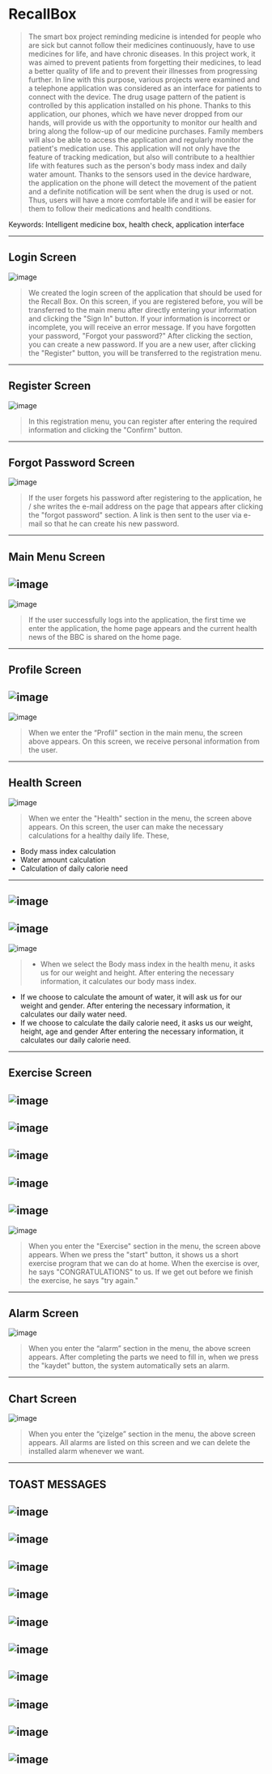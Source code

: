 # RecallBox

> The smart box project reminding medicine is intended for people who are sick but cannot follow their medicines continuously, have to use medicines for life, and have chronic diseases. In this project work, it was aimed to prevent patients from forgetting their medicines, to lead a better quality of life and to prevent their illnesses from progressing further. In line with this purpose, various projects were examined and a telephone application was considered as an interface for patients to connect with the device. The drug usage pattern of the patient is controlled by this application installed on his phone. Thanks to this application, our phones, which we have never dropped from our hands, will provide us with the opportunity to monitor our health and bring along the follow-up of our medicine purchases. Family members will also be able to access the application and regularly monitor the patient's medication use. This application will not only have the feature of tracking medication, but also will contribute to a healthier life with features such as the person's body mass index and daily water amount. Thanks to the sensors used in the device hardware, the application on the phone will detect the movement of the patient and a definite notification will be sent when the drug is used or not. Thus, users will have a more comfortable life and it will be easier for them to follow their medications and health conditions.

Keywords: Intelligent medicine box, health check, application interface

----

## Login Screen

![image](https://user-images.githubusercontent.com/80685689/131991295-61f43c13-e658-402c-9054-8e7be8104b98.png)
> We created the login screen of the application that should be used for the Recall Box. On this screen, if you are registered before, you will be transferred to the main menu after directly entering your information and clicking the "Sign In" button. If your information is incorrect or incomplete, you will receive an error message. If you have forgotten your password, "Forgot your password?" After clicking the section, you can create a new password. If you are a new user, after clicking the "Register" button, you will be transferred to the registration menu.
----

## Register Screen

![image](https://user-images.githubusercontent.com/80685689/131991357-129655ac-b585-4030-9185-0cd4aab79757.png)
> In this registration menu, you can register after entering the required information and clicking the "Confirm" button.
----

## Forgot Password Screen

![image](https://user-images.githubusercontent.com/80685689/131991443-8f7c3c85-4acb-4405-b7ea-b60fd1c3cf60.png)
> If the user forgets his password after registering to the application, he / she writes the e-mail address on the page that appears after clicking the "forgot password" section. A link is then sent to the user via e-mail so that he can create his new password.
----

## Main Menu Screen

![image](https://user-images.githubusercontent.com/80685689/131991511-0d848089-efb3-401a-a914-907ecc4934fa.png)
----
![image](https://user-images.githubusercontent.com/80685689/131991538-253eb744-2036-4d47-9aed-1c50c30430e8.png)
> If the user successfully logs into the application, the first time we enter the application, the home page appears and the current health news of the BBC is shared on the home page.
----

## Profile Screen

![image](https://user-images.githubusercontent.com/80685689/131991733-c44827cd-0c04-4784-aa31-971149ce03ec.png)
----
![image](https://user-images.githubusercontent.com/80685689/131991805-0cfdfadc-4961-41ae-9960-0dccfd8b7d84.png)
> When we enter the “Profil” section in the main menu, the screen above appears. On this screen, we receive personal information from the user.
----

## Health Screen

![image](https://user-images.githubusercontent.com/80685689/131991829-20c7958f-00fe-4eb8-8b8b-c2880ea6694c.png)
> When we enter the "Health" section in the menu, the screen above appears. On this screen, the user can make the necessary calculations for a healthy daily life. These,
- Body mass index calculation
- Water amount calculation
- Calculation of daily calorie need
----

![image](https://user-images.githubusercontent.com/80685689/131991858-c08bed0f-8aec-4b73-a19b-25f50227fc96.png)
----
![image](https://user-images.githubusercontent.com/80685689/131991862-32d4f7f6-150f-48e1-95cc-d3379ffd5241.png)
----
![image](https://user-images.githubusercontent.com/80685689/131991863-04d0b69f-c5f8-46a9-91df-04334a883b32.png)

> - When we select the Body mass index in the health menu, it asks us for our weight and height. After entering the necessary information, it calculates our body mass index.
- If we choose to calculate the amount of water, it will ask us for our weight and gender. After entering the necessary information, it calculates our daily water need.
- If we choose to calculate the daily calorie need, it asks us our weight, height, age and gender After entering the necessary information, it calculates our daily calorie need.
----

## Exercise Screen

![image](https://user-images.githubusercontent.com/80685689/131992010-12dce503-a79c-4fbb-845a-19c409ee8f55.png)
----
![image](https://user-images.githubusercontent.com/80685689/131992015-0b0231ec-8f93-4e29-b1ea-d621068af605.png)
----
![image](https://user-images.githubusercontent.com/80685689/131992021-58d82d60-7bbb-4565-8d75-e3bfca822edc.png)
----
![image](https://user-images.githubusercontent.com/80685689/131992025-2b7ea932-5569-4bdc-b839-d3dfb7bfa09f.png)
----
![image](https://user-images.githubusercontent.com/80685689/131992032-05936bef-9d5a-4f06-a097-6a67b2d0642c.png)
----
![image](https://user-images.githubusercontent.com/80685689/131992034-22ad7817-2cf9-4b26-8b5d-2087f62d52d6.png)
> When you enter the "Exercise" section in the menu, the screen above appears. When we press the "start" button, it shows us a short exercise program that we can do at home. When the exercise is over, he says "CONGRATULATIONS" to us. If we get out before we finish the exercise, he says "try again."
----

## Alarm Screen

![image](https://user-images.githubusercontent.com/80685689/131992064-dca613ad-5c83-4e15-a8c5-d06c1e4ecb39.png)
> When you enter the “alarm” section in the menu, the above screen appears. After completing the parts we need to fill in, when we press the "kaydet" button, the system automatically sets an alarm.
----

## Chart Screen

![image](https://user-images.githubusercontent.com/80685689/131992102-da2f1910-8246-47ac-b3fd-6236c775bb64.png)
> When you enter the “çizelge” section in the menu, the above screen appears. All alarms are listed on this screen and we can delete the installed alarm whenever we want.
----

## TOAST MESSAGES

![image](https://user-images.githubusercontent.com/80685689/131992243-8ca208fd-3e9d-487f-86e3-053aff6d87a0.png)
----
![image](https://user-images.githubusercontent.com/80685689/131992255-981aeb70-a8f1-4b9a-a778-166f7766da50.png)
----
![image](https://user-images.githubusercontent.com/80685689/131992260-88113eeb-3ee6-4b56-a5d1-6ee7a256a458.png)
----
![image](https://user-images.githubusercontent.com/80685689/131992275-ca7443be-e10e-4e30-b885-4c9f8ce144df.png)
----
![image](https://user-images.githubusercontent.com/80685689/131992281-e202f212-1269-4466-939c-a31a76b2fee9.png)
----
![image](https://user-images.githubusercontent.com/80685689/131992291-fa2d63c0-28fa-40c6-9d71-cce1771f69cc.png)
----
![image](https://user-images.githubusercontent.com/80685689/131992302-59c7167b-1b57-41fb-8e6d-1e3f73beab6c.png)
----
![image](https://user-images.githubusercontent.com/80685689/131992310-9570d4d0-f8fc-46dd-9533-bf99daae1329.png)
----
![image](https://user-images.githubusercontent.com/80685689/131992334-59f8f012-edd4-4a1e-a0ca-c8f8b5149bfc.png)
----
![image](https://user-images.githubusercontent.com/80685689/131992343-cb46951a-6360-4284-bee6-33a09539ff1d.png)
----
